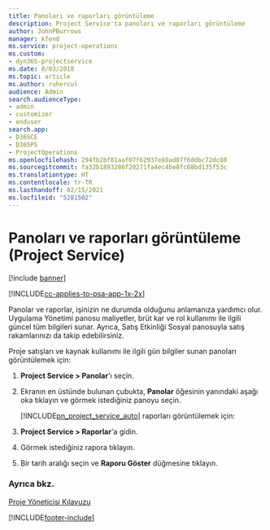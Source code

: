 ```yaml
---
title: Panoları ve raporları görüntüleme
description: Project Service'ta panoları ve raporları görüntüleme
author: JohnPBurrows
manager: kfend
ms.service: project-operations
ms.custom:
- dyn365-projectservice
ms.date: 8/03/2018
ms.topic: article
ms.author: ruhercul
audience: Admin
search.audienceType:
- admin
- customizer
- enduser
search.app:
- D365CE
- D365PS
- ProjectOperations
ms.openlocfilehash: 294fb2bf81aaf07f62937e69ad07f6ddbc72dc80
ms.sourcegitcommit: fa32b1893286f20271fa4ec4be8fc68bd135f53c
ms.translationtype: HT
ms.contentlocale: tr-TR
ms.lasthandoff: 02/15/2021
ms.locfileid: "5281502"
---
```

# <a name="view-dashboards-and-reports-project-service"></a>Panoları ve raporları görüntüleme (Project Service)

[!include [banner](../includes/psa-now-project-operations.md)]

[!INCLUDE[cc-applies-to-psa-app-1x-2x](../includes/cc-applies-to-psa-app-1x-2x.md)]

Panolar ve raporlar, işinizin ne durumda olduğunu anlamanıza yardımcı olur. Uygulama Yönetimi panosu maliyetler, brüt kar ve rol kullanımı ile ilgili güncel tüm bilgileri sunar. Ayrıca, Satış Etkinliği Sosyal panosuyla satış rakamlarınızı da takip edebilirsiniz.  
  
 Proje satışları ve kaynak kullanımı ile ilgili gün bilgiler sunan panoları görüntülemek için:  
  
1. **Project Service > Panolar**'ı seçin.  
  
2. Ekranın en üstünde bulunan çubukta, **Panolar** öğesinin yanındaki aşağı oka tıklayın ve görmek istediğiniz panoyu seçin.  
  
   [!INCLUDE[pn_project_service_auto](../includes/pn-project-service-auto.md)] raporları görüntülemek için:  
  
3. **Project Service > Raporlar**'a gidin.  
  
4. Görmek istediğiniz rapora tıklayın.  
  
5. Bir tarih aralığı seçin ve **Raporu Göster** düğmesine tıklayın.  
  
### <a name="see-also"></a>Ayrıca bkz.  
 [Proje Yöneticisi Kılavuzu](../psa/project-manager-guide.md)


[!INCLUDE[footer-include](../includes/footer-banner.md)]